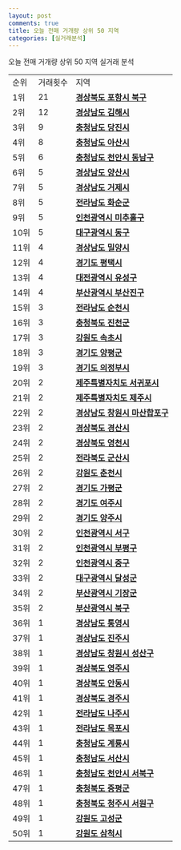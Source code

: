 ```yaml
---
layout: post
comments: true
title: 오늘 전매 거개량 상위 50 지역
categories: [실거래분석]
---
```


오늘 전매 거개량 상위 50 지역 실거래 분석

<table>
  <tr>
    <td>순위</td>
    <td>거래횟수</td>
    <td>지역</td>
  </tr>

  <tr>
    <td>1위</td>
    <td>21</td>
    <td colspan="4" style="font-weight: bold;"><a href="/실거래가/2021/06/24/47113.html">경상북도 포항시 북구 </a></td>
  </tr>

  <tr>
    <td>2위</td>
    <td>12</td>
    <td colspan="4" style="font-weight: bold;"><a href="/실거래가/2021/06/24/48250.html">경상남도 김해시 </a></td>
  </tr>

  <tr>
    <td>3위</td>
    <td>9</td>
    <td colspan="4" style="font-weight: bold;"><a href="/실거래가/2021/06/24/44270.html">충청남도 당진시 </a></td>
  </tr>

  <tr>
    <td>4위</td>
    <td>8</td>
    <td colspan="4" style="font-weight: bold;"><a href="/실거래가/2021/06/24/44200.html">충청남도 아산시 </a></td>
  </tr>

  <tr>
    <td>5위</td>
    <td>6</td>
    <td colspan="4" style="font-weight: bold;"><a href="/실거래가/2021/06/24/44131.html">충청남도 천안시 동남구 </a></td>
  </tr>

  <tr>
    <td>6위</td>
    <td>5</td>
    <td colspan="4" style="font-weight: bold;"><a href="/실거래가/2021/06/24/48330.html">경상남도 양산시 </a></td>
  </tr>

  <tr>
    <td>7위</td>
    <td>5</td>
    <td colspan="4" style="font-weight: bold;"><a href="/실거래가/2021/06/24/48310.html">경상남도 거제시 </a></td>
  </tr>

  <tr>
    <td>8위</td>
    <td>5</td>
    <td colspan="4" style="font-weight: bold;"><a href="/실거래가/2021/06/24/46790.html">전라남도 화순군 </a></td>
  </tr>

  <tr>
    <td>9위</td>
    <td>5</td>
    <td colspan="4" style="font-weight: bold;"><a href="/실거래가/2021/06/24/28177.html">인천광역시 미추홀구 </a></td>
  </tr>

  <tr>
    <td>10위</td>
    <td>5</td>
    <td colspan="4" style="font-weight: bold;"><a href="/실거래가/2021/06/24/27140.html">대구광역시 동구 </a></td>
  </tr>

  <tr>
    <td>11위</td>
    <td>4</td>
    <td colspan="4" style="font-weight: bold;"><a href="/실거래가/2021/06/24/48270.html">경상남도 밀양시 </a></td>
  </tr>

  <tr>
    <td>12위</td>
    <td>4</td>
    <td colspan="4" style="font-weight: bold;"><a href="/실거래가/2021/06/24/41220.html">경기도 평택시 </a></td>
  </tr>

  <tr>
    <td>13위</td>
    <td>4</td>
    <td colspan="4" style="font-weight: bold;"><a href="/실거래가/2021/06/24/30200.html">대전광역시 유성구 </a></td>
  </tr>

  <tr>
    <td>14위</td>
    <td>4</td>
    <td colspan="4" style="font-weight: bold;"><a href="/실거래가/2021/06/24/26230.html">부산광역시 부산진구 </a></td>
  </tr>

  <tr>
    <td>15위</td>
    <td>3</td>
    <td colspan="4" style="font-weight: bold;"><a href="/실거래가/2021/06/24/46150.html">전라남도 순천시 </a></td>
  </tr>

  <tr>
    <td>16위</td>
    <td>3</td>
    <td colspan="4" style="font-weight: bold;"><a href="/실거래가/2021/06/24/43750.html">충청북도 진천군 </a></td>
  </tr>

  <tr>
    <td>17위</td>
    <td>3</td>
    <td colspan="4" style="font-weight: bold;"><a href="/실거래가/2021/06/24/42210.html">강원도 속초시 </a></td>
  </tr>

  <tr>
    <td>18위</td>
    <td>3</td>
    <td colspan="4" style="font-weight: bold;"><a href="/실거래가/2021/06/24/41830.html">경기도 양평군 </a></td>
  </tr>

  <tr>
    <td>19위</td>
    <td>3</td>
    <td colspan="4" style="font-weight: bold;"><a href="/실거래가/2021/06/24/41150.html">경기도 의정부시 </a></td>
  </tr>

  <tr>
    <td>20위</td>
    <td>2</td>
    <td colspan="4" style="font-weight: bold;"><a href="/실거래가/2021/06/24/50130.html">제주특별자치도 서귀포시 </a></td>
  </tr>

  <tr>
    <td>21위</td>
    <td>2</td>
    <td colspan="4" style="font-weight: bold;"><a href="/실거래가/2021/06/24/50110.html">제주특별자치도 제주시 </a></td>
  </tr>

  <tr>
    <td>22위</td>
    <td>2</td>
    <td colspan="4" style="font-weight: bold;"><a href="/실거래가/2021/06/24/48125.html">경상남도 창원시 마산합포구 </a></td>
  </tr>

  <tr>
    <td>23위</td>
    <td>2</td>
    <td colspan="4" style="font-weight: bold;"><a href="/실거래가/2021/06/24/47290.html">경상북도 경산시 </a></td>
  </tr>

  <tr>
    <td>24위</td>
    <td>2</td>
    <td colspan="4" style="font-weight: bold;"><a href="/실거래가/2021/06/24/47230.html">경상북도 영천시 </a></td>
  </tr>

  <tr>
    <td>25위</td>
    <td>2</td>
    <td colspan="4" style="font-weight: bold;"><a href="/실거래가/2021/06/24/45130.html">전라북도 군산시 </a></td>
  </tr>

  <tr>
    <td>26위</td>
    <td>2</td>
    <td colspan="4" style="font-weight: bold;"><a href="/실거래가/2021/06/24/42110.html">강원도 춘천시 </a></td>
  </tr>

  <tr>
    <td>27위</td>
    <td>2</td>
    <td colspan="4" style="font-weight: bold;"><a href="/실거래가/2021/06/24/41820.html">경기도 가평군 </a></td>
  </tr>

  <tr>
    <td>28위</td>
    <td>2</td>
    <td colspan="4" style="font-weight: bold;"><a href="/실거래가/2021/06/24/41670.html">경기도 여주시 </a></td>
  </tr>

  <tr>
    <td>29위</td>
    <td>2</td>
    <td colspan="4" style="font-weight: bold;"><a href="/실거래가/2021/06/24/41630.html">경기도 양주시 </a></td>
  </tr>

  <tr>
    <td>30위</td>
    <td>2</td>
    <td colspan="4" style="font-weight: bold;"><a href="/실거래가/2021/06/24/28260.html">인천광역시 서구 </a></td>
  </tr>

  <tr>
    <td>31위</td>
    <td>2</td>
    <td colspan="4" style="font-weight: bold;"><a href="/실거래가/2021/06/24/28237.html">인천광역시 부평구 </a></td>
  </tr>

  <tr>
    <td>32위</td>
    <td>2</td>
    <td colspan="4" style="font-weight: bold;"><a href="/실거래가/2021/06/24/28110.html">인천광역시 중구 </a></td>
  </tr>

  <tr>
    <td>33위</td>
    <td>2</td>
    <td colspan="4" style="font-weight: bold;"><a href="/실거래가/2021/06/24/27710.html">대구광역시 달성군 </a></td>
  </tr>

  <tr>
    <td>34위</td>
    <td>2</td>
    <td colspan="4" style="font-weight: bold;"><a href="/실거래가/2021/06/24/26710.html">부산광역시 기장군 </a></td>
  </tr>

  <tr>
    <td>35위</td>
    <td>2</td>
    <td colspan="4" style="font-weight: bold;"><a href="/실거래가/2021/06/24/26320.html">부산광역시 북구 </a></td>
  </tr>

  <tr>
    <td>36위</td>
    <td>1</td>
    <td colspan="4" style="font-weight: bold;"><a href="/실거래가/2021/06/24/48220.html">경상남도 통영시 </a></td>
  </tr>

  <tr>
    <td>37위</td>
    <td>1</td>
    <td colspan="4" style="font-weight: bold;"><a href="/실거래가/2021/06/24/48170.html">경상남도 진주시 </a></td>
  </tr>

  <tr>
    <td>38위</td>
    <td>1</td>
    <td colspan="4" style="font-weight: bold;"><a href="/실거래가/2021/06/24/48123.html">경상남도 창원시 성산구 </a></td>
  </tr>

  <tr>
    <td>39위</td>
    <td>1</td>
    <td colspan="4" style="font-weight: bold;"><a href="/실거래가/2021/06/24/47210.html">경상북도 영주시 </a></td>
  </tr>

  <tr>
    <td>40위</td>
    <td>1</td>
    <td colspan="4" style="font-weight: bold;"><a href="/실거래가/2021/06/24/47170.html">경상북도 안동시 </a></td>
  </tr>

  <tr>
    <td>41위</td>
    <td>1</td>
    <td colspan="4" style="font-weight: bold;"><a href="/실거래가/2021/06/24/47130.html">경상북도 경주시 </a></td>
  </tr>

  <tr>
    <td>42위</td>
    <td>1</td>
    <td colspan="4" style="font-weight: bold;"><a href="/실거래가/2021/06/24/46170.html">전라남도 나주시 </a></td>
  </tr>

  <tr>
    <td>43위</td>
    <td>1</td>
    <td colspan="4" style="font-weight: bold;"><a href="/실거래가/2021/06/24/46110.html">전라남도 목포시 </a></td>
  </tr>

  <tr>
    <td>44위</td>
    <td>1</td>
    <td colspan="4" style="font-weight: bold;"><a href="/실거래가/2021/06/24/44250.html">충청남도 계룡시 </a></td>
  </tr>

  <tr>
    <td>45위</td>
    <td>1</td>
    <td colspan="4" style="font-weight: bold;"><a href="/실거래가/2021/06/24/44210.html">충청남도 서산시 </a></td>
  </tr>

  <tr>
    <td>46위</td>
    <td>1</td>
    <td colspan="4" style="font-weight: bold;"><a href="/실거래가/2021/06/24/44133.html">충청남도 천안시 서북구 </a></td>
  </tr>

  <tr>
    <td>47위</td>
    <td>1</td>
    <td colspan="4" style="font-weight: bold;"><a href="/실거래가/2021/06/24/43745.html">충청북도 증평군 </a></td>
  </tr>

  <tr>
    <td>48위</td>
    <td>1</td>
    <td colspan="4" style="font-weight: bold;"><a href="/실거래가/2021/06/24/43112.html">충청북도 청주시 서원구 </a></td>
  </tr>

  <tr>
    <td>49위</td>
    <td>1</td>
    <td colspan="4" style="font-weight: bold;"><a href="/실거래가/2021/06/24/42820.html">강원도 고성군 </a></td>
  </tr>

  <tr>
    <td>50위</td>
    <td>1</td>
    <td colspan="4" style="font-weight: bold;"><a href="/실거래가/2021/06/24/42230.html">강원도 삼척시 </a></td>
  </tr>

</table>
